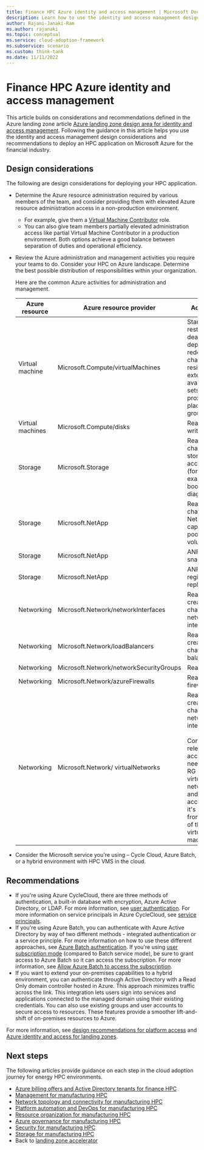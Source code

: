 ```yaml
---
title: Finance HPC Azure identity and access management | Microsoft Docs
description: Learn how to use the identity and access management design considerations and recommendations to deploy an HPC application on Microsoft Azure for the financial industry.
author: Rajani-Janaki-Ram
ms.author: rajanaki
ms.topic: conceptual
ms.service: cloud-adoption-framework
ms.subservice: scenario
ms.custom: think-tank
ms.date: 11/11/2022
---
```


# Finance HPC Azure identity and access management

This article builds on considerations and recommendations defined in the Azure landing zone article [Azure landing zone design area for identity and access management](/azure/cloud-adoption-framework/ready/landing-zone/design-area/identity-access). Following the guidance in this article helps you use the identity and access management design considerations and recommendations to deploy an HPC application on Microsoft Azure for the financial industry.

## Design considerations

The following are design considerations for deploying your HPC application.

 - Determine the Azure resource administration required by various members of the team, and consider providing them with elevated Azure resource administration access in a non-production environment.
    - For example, give them a [Virtual Machine Contributor](/azure/role-based-access-control/built-in-roles#virtual-machine-contributor) role.
    - You can also give team members partially elevated administration access like partial Virtual Machine Contributor in a production environment. Both options achieve a good balance between separation of duties and operational efficiency.
 - Review the Azure administration and management activities you require your teams to do. Consider your HPC on Azure landscape. Determine the best possible distribution of responsibilities within your organization.

    Here are the common Azure activities for administration and management.

    | Azure resource | Azure resource provider | Activities |
    |--|--|--|
    | Virtual machine | Microsoft.Compute/virtualMachines | Start, stop, restart, deallocate, deploy, redeploy, change, resize, extensions, availability sets, proximity placement groups |
    | Virtual machines | Microsoft.Compute/disks | Read and write to disk |
    | Storage | Microsoft.Storage | Read, change on storage accounts (for example, boot diagnostics) |
    | Storage | Microsoft.NetApp | Read, change on NetApp capacity pools and volumes |
    | Storage | Microsoft.NetApp | ANF snapshots |
    | Storage | Microsoft.NetApp | ANF Cross-region replication |
    | Networking | Microsoft.Network/networkInterfaces | Read, create, change network interfaces |
    | Networking | Microsoft.Network/loadBalancers | Read, create, change load balancers |
    | Networking | Microsoft.Network/networkSecurityGroups | Read NSG |
    | Networking | Microsoft.Network/azureFirewalls | Read firewall |
    | Networking | Microsoft.Network/ virtualNetworks | Read, create, change network interfaces <br><br> Consider relevant access needed for RG of the virtual network and related access if it's different from the RG of the virtual machines |

 - Consider the Microsoft service you're using – Cycle Cloud, Azure Batch, or a hybrid environment with HPC VMS in the cloud.

## Recommendations

 - If you're using Azure CycleCloud, there are three methods of authentication, a built-in database with encryption, Azure Active Directory, or LDAP. For more information, see [user authentication](/azure/cyclecloud/how-to/user-authentication). For more information on service principals in Azure CycleCloud, see [service principals](/azure/cyclecloud/how-to/service-principals?view=cyclecloud-8&preserve-view=true).
 - If you're using Azure Batch, you can authenticate with Azure Active Directory by way of two different methods - integrated authentication or a service principle. For more information on how to use these different approaches, see [Azure Batch authentication](/azure/batch/batch-aad-auth). If you're using [user subscription mode](/azure/batch/best-practices#pool-configuration-and-naming) (compared to Batch service mode), be sure to grant access to Azure Batch so it can access the subscription. For more information, see [Allow Azure Batch to access the subscription](/azure/batch/batch-account-create-portal#allow-azure-batch-to-access-the-subscription-one-time-operation).
 - If you want to extend your on-premises capabilities to a hybrid environment, you can authenticate through Active Directory with a Read Only domain controller hosted in Azure. This approach minimizes traffic across the link. This integration lets users sign into services and applications connected to the managed domain using their existing credentials. You can also use existing groups and user accounts to secure access to resources. These features provide a smoother lift-and-shift of on-premises resources to Azure.

For more information, see [design recommendations for platform access](/azure/cloud-adoption-framework/ready/landing-zone/design-area/identity-access-platform-access#design-recommendations-for-platform-access) and [Azure identity and access for landing zones](/azure/cloud-adoption-framework/ready/landing-zone/design-area/identity-access-landing-zones).

## Next steps

The following articles provide guidance on each step in the cloud adoption journey for energy HPC environments.

- [Azure billing offers and Active Directory tenants for finance HPC](./azure-billing-active-directory-tenant.md)
- [Management for manufacturing HPC](./management.md)
- [Network topology and connectivity for manufacturing HPC](./network-topology-connectivity.md)
- [Platform automation and DevOps for manufacturing HPC](./platform-automation-devops.md)
- [Resource organization for manufacturing HPC](./resource-organization.md)
- [Azure governance for manufacturing HPC](./security-governance-compliance.md)
- [Security for manufacturing HPC](./security.md)
- [Storage for manufacturing HPC](./storage.md)
- Back to [landing zone accelerator](../azure-hpc-landing-zone-accelator.md)
